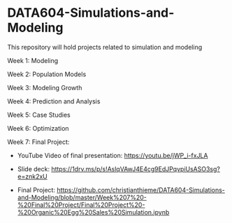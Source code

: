 # DATA604-Simulations-and-Modeling

This repository will hold projects related to simulation and modeling

Week 1: Modeling

Week 2: Population Models

Week 3: Modeling Growth

Week 4: Prediction and Analysis

Week 5: Case Studies

Week 6: Optimization

Week 7: Final Project:

- YouTube Video of final presentation: https://youtu.be/jWP_i-fxJLA 

- Slide deck: https://1drv.ms/p/s!AslqVAwJ4E4cg9EdJPqvpiUsASO3sg?e=znk2xU 

- Final Project: https://github.com/christianthieme/DATA604-Simulations-and-Modeling/blob/master/Week%207%20-%20Final%20Project/Final%20Project%20-%20Organic%20Egg%20Sales%20Simulation.ipynb


